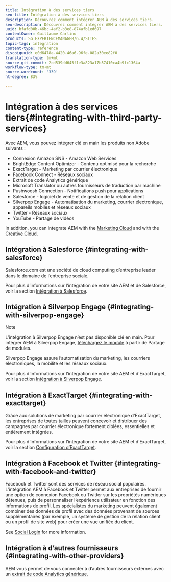 ```yaml
---
title: Intégration à des services tiers
seo-title: Intégration à des services tiers
description: Découvrez comment intégrer AEM à des services tiers.
seo-description: Découvrez comment intégrer AEM à des services tiers.
uuid: bfafd00b-46bc-4af2-b3e8-874afb1ed697
contentOwner: Guillaume Carlino
products: SG_EXPERIENCEMANAGER/6.4/SITES
topic-tags: integration
content-type: reference
discoiquuid: e0d6478a-4420-46a6-96fe-082a30ee82f0
translation-type: tm+mt
source-git-commit: 2cd539dd645f1e3a823a17b57410ca4b9fc1364a
workflow-type: tm+mt
source-wordcount: '339'
ht-degree: 83%

---
```



# Intégration à des services tiers{#integrating-with-third-party-services}

Avec AEM, vous pouvez intégrer clé en main les produits non Adobe suivants :

* Connexion Amazon SNS - Amazon Web Services
* BrightEdge Content Optimizer - Contenu optimisé pour la recherche
* ExactTarget - Marketing par courrier électronique
* Facebook Connect - Réseaux sociaux
* Extrait de code Analytics générique
* Microsoft Translator ou autres fournisseurs de traduction par machine
* Pushwoosh Connection - Notifications push pour applications
* Salesforce - logiciel de vente et de gestion de la relation client
* Silverpop Engage - Automatisation du marketing, courrier électronique, appareils mobiles et réseaux sociaux
* Twitter - Réseaux sociaux
* YouTube - Partage de vidéos

In addition, you can integrate AEM with the [Marketing Cloud](/help/sites-administering/marketing-cloud.md) and with the [Creative Cloud](/help/assets/aem-cc-integration-best-practices.md).

## Intégration à Salesforce {#integrating-with-salesforce}

Salesforce.com est une société de cloud computing d’entreprise leader dans le domaine de l’entreprise sociale.

Pour plus d’informations sur l’intégration de votre site AEM et de Salesforce, voir la section [Intégration à Salesforce](/help/sites-administering/salesforce.md).

## Intégration à Silverpop Engage {#integrating-with-silverpop-engage}

>[!NOTE]
>
>L’intégration à Silverpop Engage n’est pas disponible clé en main. Pour intégrer AEM à Silverpop Engage, [téléchargez le module](https://www.adobeaemcloud.com/content/marketplace/marketplaceProxy.html?packagePath=/content/companies/public/adobe/packages/aem620/product/cq-mcm-integrations-silverpop-content) à partir de Partage de modules.

Silverpop Engage assure l’automatisation du marketing, les courriers électroniques, la mobilité et les réseaux sociaux.

Pour plus d’informations sur l’intégration de votre site AEM et d’ExactTarget, voir la section [Intégration à Silverpop Engage](/help/sites-administering/silverpop.md).

## Intégration à ExactTarget {#integrating-with-exacttarget}

Grâce aux solutions de marketing par courrier électronique d’ExactTarget, les entreprises de toutes tailles peuvent concevoir et distribuer des campagnes par courrier électronique fortement ciblées, essentielles et entièrement intégrées.

Pour plus d’informations sur l’intégration de votre site AEM et d’ExactTarget, voir la section [Configuration d’ExactTarget](/help/sites-administering/exacttarget.md).

## Intégration à Facebook et Twitter {#integrating-with-facebook-and-twitter}

Facebook et Twitter sont des services de réseau social populaires. L’intégration AEM à Facebook et Twitter permet aux entreprises de fournir une option de connexion Facebook ou Twitter sur les propriétés numériques détenues, puis de personnaliser l’expérience utilisateur en fonction des informations de profil. Les spécialistes du marketing peuvent également combiner des données de profil avec des données provenant de sources supplémentaires (par exemple, un système de gestion de la relation client ou un profil de site web) pour créer une vue unifiée du client.

See [Social Login](/help/communities/social-login.md) for more information.

## Intégration à d’autres fournisseurs {#integrating-with-other-providers}

AEM vous permet de vous connecter à d’autres fournisseurs externes avec un [extrait de code Analytics générique.](/help/sites-administering/external-providers.md)
